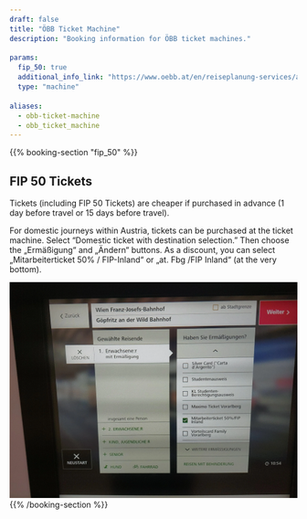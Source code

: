 ```yaml
---
draft: false
title: "ÖBB Ticket Machine"
description: "Booking information for ÖBB ticket machines."

params:
  fip_50: true
  additional_info_link: "https://www.oebb.at/en/reiseplanung-services/am-bahnhof/ticketautomat"
  type: "machine"

aliases:
  - obb-ticket-machine
  - obb_ticket_machine
---
```


{{% booking-section "fip_50" %}}

## FIP 50 Tickets

Tickets (including FIP 50 Tickets) are cheaper if purchased in advance (1 day before travel or 15 days before travel).

For domestic journeys within Austria, tickets can be purchased at the ticket machine. Select “Domestic ticket with destination selection.” Then choose the „Ermäßigung“ and „Ändern“ buttons. As a discount, you can select „Mitarbeiterticket 50% / FIP-Inland“ or „at. Fbg /FIP Inland“ (at the very bottom).

![FIP 50 Tickets at the ÖBB ticket machine](oebb-ticket-machine.webp)
{{% /booking-section %}}

